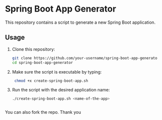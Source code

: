 # Spring Boot App Generator

This repository contains a script to generate a new Spring Boot application.

## Usage

1. Clone this repository:
   ```sh
   git clone https://github.com/your-username/spring-boot-app-generator.git
   cd spring-boot-app-generator


2. Make sure the script is executable by typing:
   ```sh
    chmod +x create-spring-boot-app.sh

3. Run the script with the desired application name:
   ```sh
   ./create-spring-boot-app.sh <name-of-the-app>



You can also fork the repo. Thank you
   
